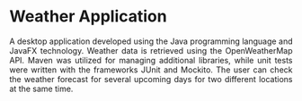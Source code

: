 # Weather Application 

<div style="text-align: justify;">
A desktop application developed using the Java programming language and JavaFX technology. Weather data is retrieved using the OpenWeatherMap API. Maven was utilized for managing additional libraries, while unit tests were written with the frameworks JUnit and Mockito. The user can check the weather forecast for several upcoming days for two different locations at the same time.
</div>
